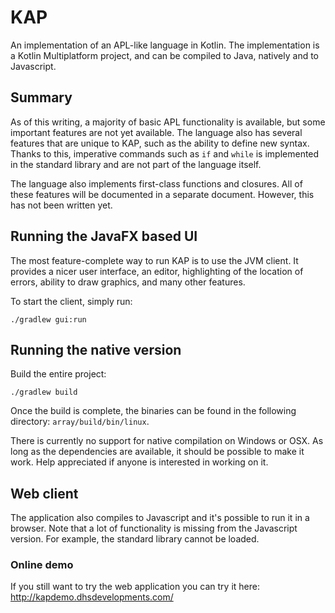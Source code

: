 # KAP

An implementation of an APL-like language in Kotlin. The implementation is a Kotlin Multiplatform project,
and can be compiled to Java, natively and to Javascript.

## Summary

As of this writing, a majority of basic APL functionality is available, but some important features are not
yet available. The language also has several features that are unique to KAP, such as the ability to
define new syntax. Thanks to this, imperative commands such as `if` and `while` is implemented in the standard library
and are not part of the language itself. 

The language also implements first-class functions and closures. All of these features will be documented in a separate
document. However, this has not been written yet.

## Running the JavaFX based UI

The most feature-complete way to run KAP is to use the JVM client. It provides a nicer user interface, an editor,
highlighting of the location of errors, ability to draw graphics, and many other features.

To start the client, simply run:

```
./gradlew gui:run
```

## Running the native version

Build the entire project:

```
./gradlew build
```

Once the build is complete, the binaries can be found in the following directory: `array/build/bin/linux`.

There is currently no support for native compilation on Windows or OSX. As long as the dependencies are available, it should be possible to
make it work. Help appreciated if anyone is interested in working on it.

## Web client

The application also compiles to Javascript and it's possible to run it in a browser. Note that a lot of functionality
is missing from the Javascript version. For example, the standard library cannot be loaded.

### Online demo

If you still want to try the web application you can try it here: http://kapdemo.dhsdevelopments.com/

